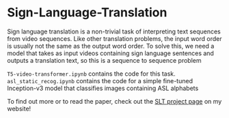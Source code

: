 # Sign-Language-Translation
Sign language translation is a non-trivial task of interpreting
text sequences from video sequences. Like other translation
problems, the input word order is usually not the same as
the output word order. To solve this, we need a model
that takes as input videos containing
sign language sentences and outputs a translation text, so this is a sequence to sequence problem

`T5-video-transformer.ipynb` contains the code for this task. <br>
`asl_static_recog.ipynb` contains the code for a simple fine-tuned Inception-v3 model
that classifies images containing ASL alphabets

To find out more or to read the paper, check out the [SLT project page](https://pranavbalaji.me/project/sign-language-translation/) on my website!
